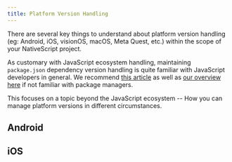 ```yaml
---
title: Platform Version Handling
---
```


There are several key things to understand about platform version handling (eg: Android, iOS, visionOS, macOS, Meta Quest, etc.) within the scope of your NativeScript project.

As customary with JavaScript ecosystem handling, maintaining `package.json` dependency version handling is quite familiar with JavaScript developers in general. We recommend [this article](https://developer.mozilla.org/en-US/docs/Learn_web_development/Extensions/Client-side_tools/Package_management) as well as [our overview here](https://docs.nativescript.org/guide/development-workflow/using-packages#package-managers) if not familiar with package managers.

This focuses on a topic beyond the JavaScript ecosystem -- How you can manage platform versions in different circumstances.

## Android

## iOS